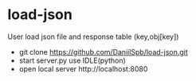 # load-json
User load json file and response table (key,obj[key])
- git clone https://github.com/DaniilSpb/load-json.git
- start server.py use IDLE(python)
- open local server http://localhost:8080
